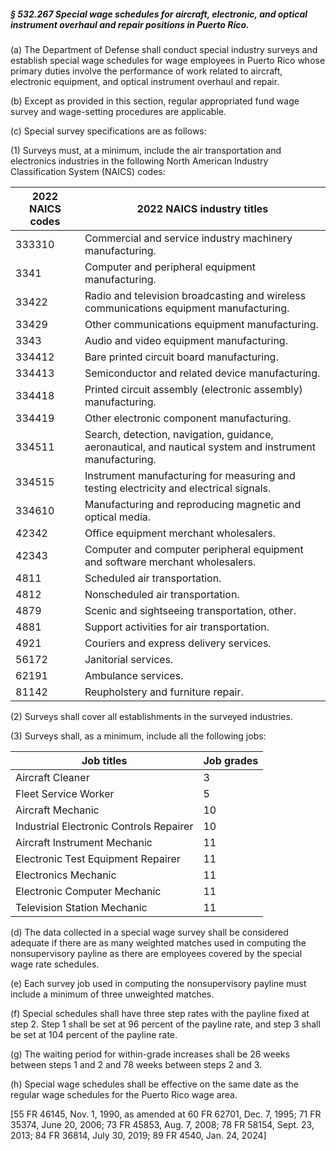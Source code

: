 ##### § 532.267 Special wage schedules for aircraft, electronic, and optical instrument overhaul and repair positions in Puerto Rico. #####

(a) The Department of Defense shall conduct special industry surveys and establish special wage schedules for wage employees in Puerto Rico whose primary duties involve the performance of work related to aircraft, electronic equipment, and optical instrument overhaul and repair.

(b) Except as provided in this section, regular appropriated fund wage survey and wage-setting procedures are applicable.

(c) Special survey specifications are as follows:

(1) Surveys must, at a minimum, include the air transportation and electronics industries in the following North American Industry Classification System (NAICS) codes:

|2022 NAICS codes|                                       2022 NAICS industry titles                                       |
|----------------|--------------------------------------------------------------------------------------------------------|
|     333310     |                        Commercial and service industry machinery manufacturing.                        |
|      3341      |                            Computer and peripheral equipment manufacturing.                            |
|     33422      |         Radio and television broadcasting and wireless communications equipment manufacturing.         |
|     33429      |                             Other communications equipment manufacturing.                              |
|      3343      |                                Audio and video equipment manufacturing.                                |
|     334412     |                               Bare printed circuit board manufacturing.                                |
|     334413     |                            Semiconductor and related device manufacturing.                             |
|     334418     |                     Printed circuit assembly (electronic assembly) manufacturing.                      |
|     334419     |                               Other electronic component manufacturing.                                |
|     334511     |Search, detection, navigation, guidance, aeronautical, and nautical system and instrument manufacturing.|
|     334515     |         Instrument manufacturing for measuring and testing electricity and electrical signals.         |
|     334610     |                       Manufacturing and reproducing magnetic and optical media.                        |
|     42342      |                                 Office equipment merchant wholesalers.                                 |
|     42343      |             Computer and computer peripheral equipment and software merchant wholesalers.              |
|      4811      |                                     Scheduled air transportation.                                      |
|      4812      |                                    Nonscheduled air transportation.                                    |
|      4879      |                             Scenic and sightseeing transportation, other.                              |
|      4881      |                               Support activities for air transportation.                               |
|      4921      |                                Couriers and express delivery services.                                 |
|     56172      |                                          Janitorial services.                                          |
|     62191      |                                          Ambulance services.                                           |
|     81142      |                                   Reupholstery and furniture repair.                                   |

(2) Surveys shall cover all establishments in the surveyed industries.

(3) Surveys shall, as a minimum, include all the following jobs:

|              Job titles               |Job grades|
|---------------------------------------|----------|
|           Aircraft Cleaner            |    3     |
|         Fleet Service Worker          |    5     |
|           Aircraft Mechanic           |    10    |
|Industrial Electronic Controls Repairer|    10    |
|     Aircraft Instrument Mechanic      |    11    |
|  Electronic Test Equipment Repairer   |    11    |
|         Electronics Mechanic          |    11    |
|     Electronic Computer Mechanic      |    11    |
|      Television Station Mechanic      |    11    |

(d) The data collected in a special wage survey shall be considered adequate if there are as many weighted matches used in computing the nonsupervisory payline as there are employees covered by the special wage rate schedules.

(e) Each survey job used in computing the nonsupervisory payline must include a minimum of three unweighted matches.

(f) Special schedules shall have three step rates with the payline fixed at step 2. Step 1 shall be set at 96 percent of the payline rate, and step 3 shall be set at 104 percent of the payline rate.

(g) The waiting period for within-grade increases shall be 26 weeks between steps 1 and 2 and 78 weeks between steps 2 and 3.

(h) Special wage schedules shall be effective on the same date as the regular wage schedules for the Puerto Rico wage area.

[55 FR 46145, Nov. 1, 1990, as amended at 60 FR 62701, Dec. 7, 1995; 71 FR 35374, June 20, 2006; 73 FR 45853, Aug. 7, 2008; 78 FR 58154, Sept. 23, 2013; 84 FR 36814, July 30, 2019; 89 FR 4540, Jan. 24, 2024]